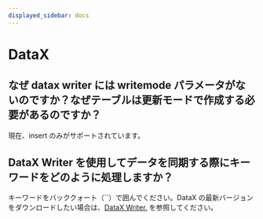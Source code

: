 ```yaml
---
displayed_sidebar: docs
---
```


# DataX

## なぜ datax writer には writemode パラメータがないのですか？なぜテーブルは更新モードで作成する必要があるのですか？

現在、insert のみがサポートされています。

## DataX Writer を使用してデータを同期する際にキーワードをどのように処理しますか？

キーワードをバッククォート（``）で囲んでください。DataX の最新バージョンをダウンロードしたい場合は、[DataX Writer.](../../loading/DataX-starrocks-writer.md) を参照してください。
